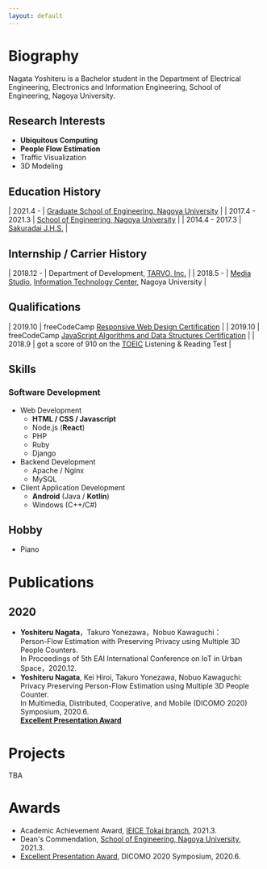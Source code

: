 ```yaml
---
layout: default
---
```


# Biography

Nagata Yoshiteru is a Bachelor student in the Department of Electrical Engineering, Electronics and Information Engineering, School of Engineering, Nagoya University.

## Research Interests

- **Ubiquitous Computing**
- **People Flow Estimation**
- Traffic Visualization
- 3D Modeling

## Education History

| 2021.4 - | [Graduate School of Engineering, Nagoya University](https://www.engg.nagoya-u.ac.jp/) |
| 2017.4 - 2021.3 | [School of Engineering, Nagoya University](https://www.engg.nagoya-u.ac.jp/) |
| 2014.4 - 2017.3 | [Sakuradai J.H.S.](https://www.nagoya-c.ed.jp/school/sakuradai-h/) |

## Internship / Carrier History

| 2018.12 - | Department of Development, [TARVO, Inc.](https://tarvo.co.jp/) |
| 2018.5 - | [Media Studio](https://media.itc.nagoya-u.ac.jp/studio/), [Information Technology Center](http://www.icts.nagoya-u.ac.jp/ja/center/), Nagoya University |

## Qualifications

| 2019.10 | freeCodeCamp [Responsive Web Design Certification](https://www.freecodecamp.org/certification/fcc8c41b85e-8207-41e4-a738-50207bfaa71c/responsive-web-design) |
| 2019.10 | freeCodeCamp [JavaScript Algorithms and Data Structures Certification](https://www.freecodecamp.org/certification/fcc8c41b85e-8207-41e4-a738-50207bfaa71c/javascript-algorithms-and-data-structures) |
| 2018.9 | got a score of 910 on the [TOEIC](https://www.ets.org/toeic) Listening & Reading Test |


## Skills

### Software Development

- Web Development
  - **HTML / CSS / Javascript**
  - Node.js (**React**)
  - PHP
  - Ruby
  - Django
- Backend Development
  - Apache / Nginx
  - MySQL
- Client Application Development
  - **Android** (Java / **Kotlin**)
  - Windows (C++/C#)

## Hobby

- Piano

# Publications

## 2020

- **Yoshiteru Nagata**，Takuro Yonezawa，Nobuo Kawaguchi：  
  Person-Flow Estimation with Preserving Privacy using Multiple 3D People Counters.  
  In Proceedings of 5th EAI International Conference on IoT in Urban Space，2020.12.  
- **Yoshiteru Nagata**, Kei Hiroi, Takuro Yonezawa, Nobuo Kawaguchi:  
  Privacy Preserving Person-Flow Estimation using Multiple 3D People Counter.  
  In Multimedia, Distributed, Cooperative, and Mobile (DICOMO 2020) Symposium, 2020.6.  
  **[Excellent Presentation Award](https://dicomo.org/2020/commendation/)**

# Projects

TBA

# Awards

- Academic Achievement Award, [IEICE Tokai branch](https://www.ieice.org/tokai/), 2021.3.
- Dean's Commendation, [School of Engineering, Nagoya University](https://www.engg.nagoya-u.ac.jp/), 2021.3.
- [Excellent Presentation Award](https://dicomo.org/2020/commendation/), DICOMO 2020 Symposium, 2020.6.

